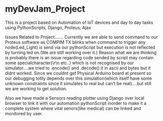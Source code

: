 # myDevJam_Project
This is a project based on Automation of IoT devices and day to day tasks using PythonScripts, Django, Proteus, Ajax

Issues Related to Project.......
Currently we are able to send command to our Proteus software as COMPIM TX blinks when command to trigger any node(Led_Light) is send via our pythonScript but execution is not reflected by turning led on.(We are still working over it.)
Reason what we are thinking is probably there is an issue regarding code sended by script may contain some specialcharacter(\r\n etc..) which is not recognised by our simulator....we tried to .encode() and .decode() it in ascii and bytes but it didnt worked. Since we couldnt get Physical Arduino board at present so our debugging totlly depends over this simulation(which itself have some unknown constraints since it simulates to real but can't be real)....but still we are working to get solution.


Also we have made a Sensors reading plotter using Django over local browser to link it with our automation pythonScript inorder to make it a complete system where vital senors(like medical) can be linked and monitored by user.
